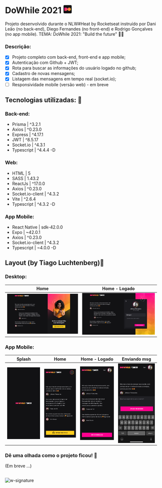 # DoWhile 2021 <img src='https://github.com/jfernandesdev/dowhile2021/blob/e9dc38293a5833714a68c26a69634eed343dcf24/frontend/src/assets/favicon.png' width='27px' />

Projeto desenvolvido durante o NLW#Heat by Rocketseat instruído por Dani Leão (no back-end), Diego Fernandes (no front-end) e Rodrigo Gonçalves (no app mobile). TEMA: DoWhile 2021: "Build the future" 🚀💬

### Descrição:

- [x] Projeto completo com back-end, front-end e app mobile;
- [x] Autenticação com Github + JWT;
- [x] Rota para buscar as informações do usuário logado no github;
- [x] Cadastro de novas mensagens;
- [x] Listagem das mensagens em tempo real (socket.io);
- [ ] Responsividade mobile (versão web) - em breve

## Tecnologias utilizadas: 🚀

### Back-end:

- Prisma | ^3.2.1
- Axios | ^0.23.0
- Express | ^4.17.1
- JWT | ^8.5.17
- Socket.io | ^4.3.1
- Typescript | ^4.4.4 -D

### Web:

- HTML | 5
- SASS | 1.43.2
- ReactJs | ^17.0.0
- Axios | ^0.23.0
- Socket.io-client | ^4.3.2
- Vite | ^2.6.4
- Typescript | ^4.3.2 -D

### App Mobile:

- React Native | sdk-42.0.0
- Expo | ~42.0.1
- Axios | ^0.23.0
- Socket.io-client | ^4.3.2
- Typescript | ~4.0.0 -D

## Layout (by Tiago Luchtenberg)🤩

### Desktop:

|Home |Home - Logado
| --- | --- |
<img src="https://github.com/jfernandesdev/dowhile2021/blob/170b5eb99451069a7160ddd463f21f7947bbcd44/frontend/src/assets/layout/layout-1.png" /> | <img src="https://github.com/jfernandesdev/dowhile2021/blob/170b5eb99451069a7160ddd463f21f7947bbcd44/frontend/src/assets/layout/layout-2.png" /> 

### App Mobile:

| Splash | Home | Home - Logado | Enviando msg
| --- | --- | --- | --- |
<img src="https://github.com/jfernandesdev/dowhile2021/blob/170b5eb99451069a7160ddd463f21f7947bbcd44/frontend/src/assets/layout/layout-mobile-1.png" width='275px' /> | <img src="https://github.com/jfernandesdev/dowhile2021/blob/170b5eb99451069a7160ddd463f21f7947bbcd44/frontend/src/assets/layout/layout-mobile-2.png" width='275px' /> | <img src="https://github.com/jfernandesdev/dowhile2021/blob/170b5eb99451069a7160ddd463f21f7947bbcd44/frontend/src/assets/layout/layout-mobile-3.png" width='275px' /> | <img src="https://github.com/jfernandesdev/dowhile2021/blob/170b5eb99451069a7160ddd463f21f7947bbcd44/frontend/src/assets/layout/layout-mobile-4.png" width='275px' /> 

### Dê uma olhada como o projeto ficou! 👀

(Em breve ...)

<br>

<img src="https://i.ibb.co/n1SbQZw/w-signature.png" alt="w-signature" border="0" width='300px' />
